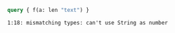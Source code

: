 ```graphql
query { f(a: len "text") }
```

```
1:18: mismatching types: can't use String as number
```